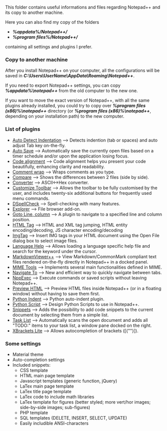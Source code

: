 This folder contains useful informations and files regarding Notepad++ and its
 copy to another machine.

Here you can also find my copy of the folders
- ***%appdata%/Notepad++/***
- ***%program files%/Notepad++/***

containing all settings and plugins I prefer.

### Copy to another machine
After you install Notepad++ on your computer, all the configurations will be
 saved in ***C:\Users\UserName\AppData\Roaming\Notepad++***.

If you need to export Notepad++ settings, you can copy ***%appdata%\notepad++***
 from the old computer to the new one.

If you want to move the exact version of Notepad++, with all the same plugins
 already installed, you could try to copy over ***%program files (x86)%\notepad++***
directory (or ***%program files (x86)%\notepad++***, depending on your installation 
path) to the new computer.


### List of plugins
- [Auto Detect Indentation](https://github.com/Chocobo1/nppAutoDetectIndent) --> 
Detects indention (tab or spaces) and auto adjust Tab key on-the-fly.
- [Auto Save](https://github.com/francostellari/NppPlugins/tree/main/AutoSave) -->
Automatically save the currently open files based on a timer schedule and/or upon the application losing focus.
- [Code alignment](https://github.com/cpmcgrath/codealignment) -->
Code alignment helps you present your code beautifully, enhancing clarity and readability.
- [Comment wrap](https://sourceforge.net/projects/kered13-notepad-plugins/) -->
Wraps comments as you type.
- [Compare](https://github.com/pnedev/compare-plugin) -->
Shows the differences between 2 files (side by side).
- [Converter](https://github.com/npp-plugins/converter/) -->
ASCII<->Hex converter.
- [Customize Toolbar](https://sourceforge.net/projects/npp-customize) -->
Allows the toolbar to be fully customised by the user, and includes twenty-six additional buttons for frequently used menu commands.
- [DSpellCheck](https://github.com/Predelnik/DSpellCheck) -->
Spell-checking with many features.
- [Explorer](https://github.com/oviradoi/npp-explorer-plugin) -->
File browser add-on.
- [Goto Line, column](https://github.com/shriprem/Goto-Line-Col-NPP-Plugin) -->
A plugin to navigate to a specified line and column position.
- [HTML Tag](https://fossil.2of4.net/npp_htmltag/) -->
HTML and XML tag jumping, HTML entity encoding/decoding, JS character encoding/decoding
- [ImgTag](https://sourceforge.net/projects/imgtag/) -->
Insert IMG tags in your HTML document using the Open File dialog box to select image files.
- [Language Help](https://github.com/francostellari/NppPlugins/tree/main/LanguageHelp) -->
Allows loading a language specific help file and search for the keyword under the cursor.
- [MarkdownViewer++](https://nea.github.io/MarkdownViewerPlusPlus/) -->
View Markdown/CommonMark compliant text files rendered on-the-fly directly in Notepad++ in a docked panel.
- [MIME Tools](https://github.com/npp-plugins/mimetools) -->
Implements several main functionalities defined in MIME.
- [Navigate To]( https://github.com/young-developer/nppNavigateTo) -->
New and efficient way to quickly navigate between tabs.
- [NppExec](https://github.com/d0vgan/nppexec) -->
Execute commands or saved scripts without leaving Notepad++.
- [Preview HTML](https://fossil.2of4.net/npp_preview) -->
Preview HTML files inside Notepad++ (or in a floating window) without having to save them first.
- [Python Indent](https://sourceforge.net/projects/kered13-notepad-plugins/) -->
Python auto-indent plugin.
- [Python Script](https://github.com/bruderstein/PythonScript) -->
Design Python Scripts to use in Notepad++.
- [Snippets](https://www.fesevur.com/nppsnippets) -->
Adds the possibility to add code snippets to the current document by selecting them from a simple list.
- [Task List](https://code.google.com/p/npp-task-list/) -->
Automatically scans the open document and adds all "TODO:" items to your task list, a window pane docked on the right. 
- [XBrackets Lite](https://sourceforge.net/projects/npp-plugins/files/XBrackets%20Lite/) -->
Allows autocompletion of brackets ([{""}]).

### Some settings
- Material theme
- Auto-completion settings
- Included snippets:
    - CSS template
    - HTML main page template
    - Javascript templates (generic function, jQuery)
    - LaTex main page template
    - LaTex title page template
    - LaTex code to include math libraries
    - LaTex template for figures (better styled; more vert/hor images; side-by-side images; sub-figures)
    - PHP template
    - SQL templates (DELETE, INSERT, SELECT, UPDATE)
    - Easily includible ANSI-characters